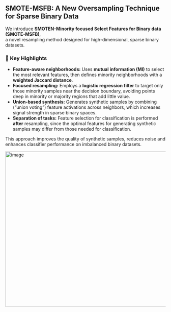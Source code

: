 
## SMOTE-MSFB: A New Oversampling Technique for Sparse Binary Data  

We introduce **SMOTEN-Minority focused Select Features for Binary data (SMOTE-MSFB)**,  
a novel resampling method designed for high-dimensional, sparse binary datasets.  

### 🔑 Key Highlights
- **Feature-aware neighborhoods:** Uses **mutual information (MI)** to select the most relevant features, then defines minority neighborhoods with a **weighted Jaccard distance**.  
- **Focused resampling:** Employs a **logistic regression filter** to target only those minority samples near the decision boundary, avoiding points deep in minority or majority regions that add little value.  
- **Union-based synthesis:** Generates synthetic samples by combining (“union voting”) feature activations across neighbors, which increases signal strength in sparse binary spaces.  
- **Separation of tasks:** Feature selection for classification is performed **after** resampling, since the optimal features for generating synthetic samples may differ from those needed for classification.  

This approach improves the quality of synthetic samples, reduces noise and enhances classifier performance on imbalanced binary datasets.  


<img width="1036" height="487" alt="image" src="https://github.com/user-attachments/assets/e321de38-ae4f-44d3-8fdc-c7cf7f26eea8" />
